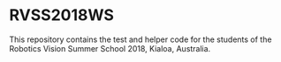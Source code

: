 # RVSS2018WS
This repository contains the test and helper code for the students of the Robotics Vision Summer School 2018, Kialoa, Australia.  
